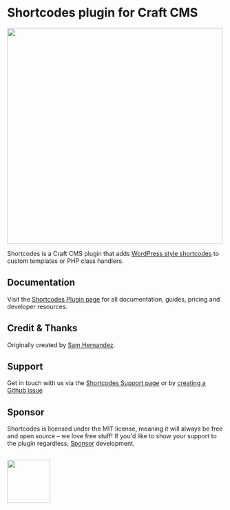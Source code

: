 # Shortcodes plugin for Craft CMS
<img width="500" src="https://verbb.imgix.net/plugins/shortcodes/shortcodes-social-card.png?v=2">

Shortcodes is a Craft CMS plugin that adds [WordPress style shortcodes](https://support.wordpress.com/shortcodes/) to custom templates or PHP class handlers.

## Documentation
Visit the [Shortcodes Plugin page](https://verbb.io/craft-plugins/shortcodes) for all documentation, guides, pricing and developer resources.

## Credit & Thanks
Originally created by [Sam Hernandez](https://github.com/samhernandez).

## Support
Get in touch with us via the [Shortcodes Support page](https://verbb.io/craft-plugins/shortcodes/support) or by [creating a Github issue](https://github.com/verbb/shortcodes/issues)

## Sponsor
Shortcodes is licensed under the MIT license, meaning it will always be free and open source – we love free stuff! If you'd like to show your support to the plugin regardless, [Sponsor](https://github.com/sponsors/verbb) development.

<h2></h2>

<a href="https://verbb.io" target="_blank">
    <img width="100" src="https://verbb.io/assets/img/verbb-pill.svg">
</a>
